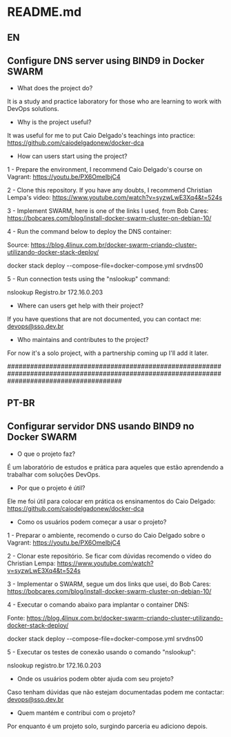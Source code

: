 # README.md

## EN

## Configure DNS server using BIND9 in Docker SWARM

- What does the project do?

It is a study and practice laboratory for those who are learning to work with DevOps solutions.

- Why is the project useful?

It was useful for me to put Caio Delgado's teachings into practice: https://github.com/caiodelgadonew/docker-dca

- How can users start using the project?

1 - Prepare the environment, I recommend Caio Delgado's course on Vagrant: https://youtu.be/PX6OmeIbjC4

2 - Clone this repository. If you have any doubts, I recommend Christian Lempa's video: https://www.youtube.com/watch?v=syzwLwE3Xq4&t=524s

3 - Implement SWARM, here is one of the links I used, from Bob Cares: https://bobcares.com/blog/install-docker-swarm-cluster-on-debian-10/

4 - Run the command below to deploy the DNS container:

Source: https://blog.4linux.com.br/docker-swarm-criando-cluster-utilizando-docker-stack-deploy/

docker stack deploy --compose-file=docker-compose.yml srvdns00

5 - Run connection tests using the "nslookup" command:

nslookup Registro.br 172.16.0.203

- Where can users get help with their project?

If you have questions that are not documented, you can contact me: devops@sso.dev.br

- Who maintains and contributes to the project?

For now it's a solo project, with a partnership coming up I'll add it later.

##############################################################################################################################################

## PT-BR

## Configurar servidor DNS usando BIND9 no Docker SWARM

- O que o projeto faz?

É um laboratório de estudos e prática para aqueles que estão aprendendo a trabalhar com soluções DevOps.

- Por que o projeto é útil?

Ele me foi útil para colocar em prática os ensinamentos do Caio Delgado: https://github.com/caiodelgadonew/docker-dca

- Como os usuários podem começar a usar o projeto?

1 - Preparar o ambiente, recomendo o curso do Caio Delgado sobre o Vagrant: https://youtu.be/PX6OmeIbjC4

2 - Clonar este repositório. Se ficar com dúvidas recomendo o vídeo do Christian Lempa: https://www.youtube.com/watch?v=syzwLwE3Xq4&t=524s

3 - Implementar o SWARM, segue um dos links que usei, do Bob Cares: https://bobcares.com/blog/install-docker-swarm-cluster-on-debian-10/

4 - Executar o comando abaixo para implantar o container DNS:

Fonte: https://blog.4linux.com.br/docker-swarm-criando-cluster-utilizando-docker-stack-deploy/

docker stack deploy --compose-file=docker-compose.yml srvdns00 

5 - Executar os testes de conexão usando o comando "nslookup":

nslookup registro.br 172.16.0.203

- Onde os usuários podem obter ajuda com seu projeto?

Caso tenham dúvidas que não estejam documentadas podem me contactar: devops@sso.dev.br

- Quem mantém e contribui com o projeto?

Por enquanto é um projeto solo, surgindo parceria eu adiciono depois.
